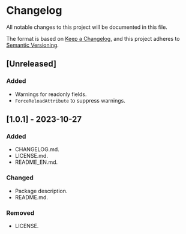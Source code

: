 # Changelog

All notable changes to this project will be documented in this file.

The format is based on [Keep a Changelog](https://keepachangelog.com/en/1.0.0/),
and this project adheres to [Semantic Versioning](https://semver.org/spec/v2.0.0.html).

## [Unreleased]

### Added

- Warnings for readonly fields.
- `ForceReloadAttribute` to suppress warnings.

## [1.0.1] - 2023-10-27

### Added

- CHANGELOG.md.
- LICENSE.md.
- README_EN.md.

### Changed

- Package description.
- README.md.

### Removed

- LICENSE.
